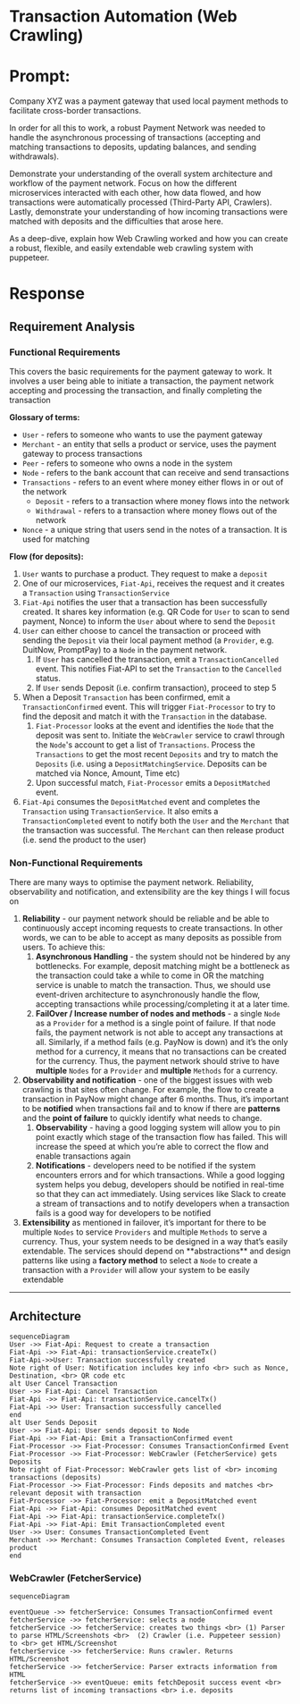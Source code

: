 # Transaction Automation (Web Crawling)

# Prompt:

Company XYZ was a payment gateway that used local payment methods to facilitate cross-border transactions.

In order for all this to work, a robust Payment Network was needed to handle the asynchronous processing of transactions (accepting and matching transactions to deposits, updating balances, and sending withdrawals).

Demonstrate your understanding of the overall system architecture and workflow of the payment network. Focus on how the different microservices interacted with each other, how data flowed, and how transactions were automatically processed (Third-Party API, Crawlers). Lastly, demonstrate your understanding of how incoming transactions were matched with deposits and the difficulties that arose here.

As a deep-dive, explain how Web Crawling worked and how you can create a robust, flexible, and easily extendable web crawling system with puppeteer.

# Response

## Requirement Analysis

### Functional Requirements

This covers the basic requirements for the payment gateway to work. It involves a user being able to initiate a transaction, the payment network accepting and processing the transaction, and finally completing the transaction

**Glossary of terms:**

- `User` - refers to someone who wants to use the payment gateway
- `Merchant` - an entity that sells a product or service, uses the payment gateway to process transactions
- `Peer` - refers to someone who owns a node in the system
- `Node` - refers to the bank account that can receive and send transactions
- `Transactions` - refers to an event where money either flows in or out of the network
  - `Deposit` - refers to a transaction where money flows into the network
  - `Withdrawal` - refers to a transaction where money flows out of the network
- `Nonce` - a unique string that users send in the notes of a transaction. It is used for matching

**Flow (for deposits):**

1. `User` wants to purchase a product. They request to make a `deposit`
2. One of our microservices, `Fiat-Api`, receives the request and it creates a `Transaction` using `TransactionService`
3. `Fiat-Api` notifies the user that a transaction has been successfully created. It shares key information (e.g. QR Code for `User` to scan to send payment, Nonce) to inform the `User` about where to send the `Deposit`
4. `User` can either choose to cancel the transaction or proceed with sending the `Deposit` via their local payment method (a `Provider`, e.g. DuitNow, PromptPay) to a `Node` in the payment network.
   1. If `User` has cancelled the transaction, emit a `TransactionCancelled` event. This notifies Fiat-API to set the `Transaction` to the `Cancelled` status.
   2. If `User` sends Deposit (i.e. confirm transaction), proceed to step 5
5. When a Deposit `Transaction` has been confirmed, emit a `TransactionConfirmed` event. This will trigger `Fiat-Processor` to try to find the deposit and match it with the `Transaction` in the database.
   1. `Fiat-Processor` looks at the event and identifies the `Node` that the deposit was sent to. Initiate the `WebCrawler` service to crawl through the `Node`'s account to get a list of `Transactions`. Process the `Transactions` to get the most recent `Deposits` and try to match the `Deposits` (i.e. using a `DepositMatchingService`. Deposits can be matched via Nonce, Amount, Time etc)
   2. Upon successful match, `Fiat-Processor` emits a `DepositMatched` event.
6. `Fiat-Api` consumes the `DepositMatched` event and completes the `Transaction` using `TransactionService`. It also emits a `TransactionCompleted` event to notify both the `User` and the `Merchant` that the transaction was successful. The `Merchant` can then release product (i.e. send the product to the user)

### Non-Functional Requirements

There are many ways to optimise the payment network. Reliability, observability and notification, and extensibility are the key things I will focus on

1. **Reliability** - our payment network should be reliable and be able to continuously accept incoming requests to create transactions. In other words, we can to be able to accept as many deposits as possible from users. To achieve this:
   1. **Asynchronous Handling** - the system should not be hindered by any bottlenecks. For example, deposit matching might be a bottleneck as the transaction could take a while to come in OR the matching service is unable to match the transaction. Thus, we should use event-driven architecture to asynchronously handle the flow, accepting transactions while processing/completing it at a later time.
   2. **FailOver / Increase number of nodes and methods** - a single `Node` as a `Provider` for a method is a single point of failure. If that node fails, the payment network is not able to accept any transactions at all. Similarly, if a method fails (e.g. PayNow is down) and it’s the only method for a currency, it means that no transactions can be created for the currency. Thus, the payment network should strive to have **multiple** `Nodes` for a `Provider` and **multiple** `Methods` for a currency.
2. **Observability and notification** - one of the biggest issues with web crawling is that sites often change. For example, the flow to create a transaction in PayNow might change after 6 months. Thus, it’s important to be **notified** when transactions fail and to know if there are **patterns** and the **point of failure** to quickly identify what needs to change.
   1. **Observability** - having a good logging system will allow you to pin point exactly which stage of the transaction flow has failed. This will increase the speed at which you’re able to correct the flow and enable transactions again
   2. **Notifications** - developers need to be notified if the system encounters errors and for which transactions. While a good logging system helps you debug, developers should be notified in real-time so that they can act immediately. Using services like Slack to create a stream of transactions and to notify developers when a transaction fails is a good way for developers to be notified
3. **Extensibility** as mentioned in failover, it’s important for there to be multiple `Nodes` to service `Providers` and multiple `Methods` to serve a currency. Thus, your system needs to be designed in a way that’s easily extendable. The services should depend on \*\*abstractions\*\* and design patterns like using a **factory method** to select a `Node` to create a transaction with a `Provider` will allow your system to be easily extendable

---

## Architecture

```mermaid
sequenceDiagram
User ->> Fiat-Api: Request to create a transaction
Fiat-Api ->> Fiat-Api: transactionService.createTx()
Fiat-Api->>User: Transaction successfully created
Note right of User: Notification includes key info <br> such as Nonce, Destination, <br> QR code etc
alt User Cancel Transaction
User ->> Fiat-Api: Cancel Transaction
Fiat-Api ->> Fiat-Api: transactionService.cancelTx()
Fiat-Api ->> User: Transaction successfully cancelled
end
alt User Sends Deposit
User ->> Fiat-Api: User sends deposit to Node
Fiat-Api ->> Fiat-Api: Emit a TransactionConfirmed event
Fiat-Processor ->> Fiat-Processor: Consumes TransactionConfirmed Event
Fiat-Processor ->> Fiat-Processor: WebCrawler (FetcherService) gets Deposits
Note right of Fiat-Processor: WebCrawler gets list of <br> incoming transactions (deposits)
Fiat-Processor ->> Fiat-Processor: Finds deposits and matches <br> relevant deposit with transaction
Fiat-Processor ->> Fiat-Processor: emit a DepositMatched event
Fiat-Api ->> Fiat-Api: consumes DepositMatched event
Fiat-Api ->> Fiat-Api: transactionService.completeTx()
Fiat-Api ->> Fiat-Api: Emit TransactionCompleted event
User ->> User: Consumes TransactionCompleted Event
Merchant ->> Merchant: Consumes Transaction Completed Event, releases product
end
```

### WebCrawler (FetcherService)

```mermaid
sequenceDiagram

eventQueue ->> fetcherService: Consumes TransactionConfirmed event
fetcherService ->> fetcherService: selects a node
fetcherService ->> fetcherService: creates two things <br> (1) Parser to parse HTML/Screenshots <br>  (2) Crawler (i.e. Puppeteer session) to <br> get HTML/Screenshot
fetcherService ->> fetcherService: Runs crawler. Returns HTML/Screenshot
fetcherService ->> fetcherService: Parser extracts information from HTML
fetcherService ->> eventQueue: emits fetchDeposit success event <br> returns list of incoming transactions <br> i.e. deposits
```

